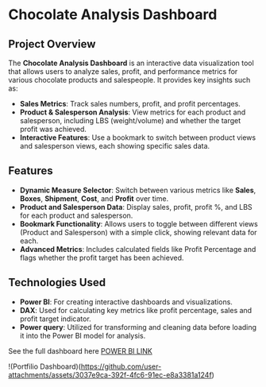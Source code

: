 # Chocolate Analysis Dashboard

## Project Overview

The **Chocolate Analysis Dashboard** is an interactive data visualization tool that allows users to analyze sales, profit, and performance metrics for various chocolate products and salespeople. It provides key insights such as:

- **Sales Metrics**: Track sales numbers, profit, and profit percentages.
- **Product & Salesperson Analysis**: View metrics for each product and salesperson, including LBS (weight/volume) and whether the target profit was achieved.
- **Interactive Features**: Use a bookmark to switch between product views and salesperson views, each showing specific sales data.

## Features

- **Dynamic Measure Selector**: Switch between various metrics like **Sales**, **Boxes**, **Shipment**, **Cost**, and **Profit** over time.
- **Product and Salesperson Data**: Display sales, profit, profit %, and LBS for each product and salesperson.
- **Bookmark Functionality**: Allows users to toggle between different views (Product and Salesperson) with a simple click, showing relevant data for each.
- **Advanced Metrics**: Includes calculated fields like Profit Percentage and flags whether the profit target has been achieved.

## Technologies Used

- **Power BI**: For creating interactive dashboards and visualizations.
- **DAX**: Used for calculating key metrics like profit percentage, sales and profit target indicator.
- **Power query**:  Utilized for transforming and cleaning data before loading it into the Power BI model for analysis.

See the full dashboard here [POWER BI LINK](https://app.powerbi.com/reportEmbed?reportId=23202328-2c45-4723-a7eb-1b5663a1237f&autoAuth=true&ctid=6bf95165-4113-4188-9b7b-cb6c0c198a5b)

!(Portfilio Dashboard)(https://github.com/user-attachments/assets/3037e9ca-392f-4fc6-91ec-e8a3381a124f)

